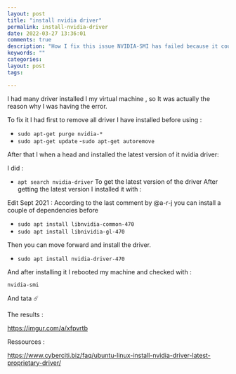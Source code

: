 ```yaml
---
layout: post
title: "install nvidia driver"
permalink: install-nvidia-driver
date: 2022-03-27 13:36:01
comments: true
description: "How I fix this issue NVIDIA-SMI has failed because it couldn't communicate with the NVIDIA driver. Make sure that the latest NVIDIA driver is installed and running"
keywords: ""
categories:
layout: post
tags:

---
```


I had many driver installed I my virtual machine , so It was actually the reason why I was having the error.

To fix it I had first to remove all driver I have installed before using :
- `sudo apt-get purge nvidia-*`
- `sudo apt-get update`
-`sudo apt-get autoremove`

After that I when a head and installed the latest version of it nvidia driver:

I did :

- `apt search nvidia-driver` 
To get the latest version of the driver
After getting the latest version I installed it with :

Edit Sept 2021 : According to the last comment  by @a-r-j  you can install a couple of dependencies before 
   * `sudo apt install libnvidia-common-470`
   * `sudo apt install libnividia-gl-470`

Then you can move forward and install the driver. 

   * `sudo apt install nvidia-driver-470`


And after installing it I rebooted my machine and checked with :
  
 `nvidia-smi`
 
 And tata ☄️
 
 The results :
 
 https://imgur.com/a/xfpvrtb
 
 Ressources :
 
 https://www.cyberciti.biz/faq/ubuntu-linux-install-nvidia-driver-latest-proprietary-driver/
 
  
  
  
